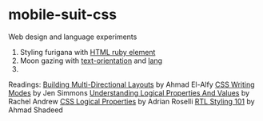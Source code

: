 # mobile-suit-css
Web design and language experiments 

1. Styling furigana with [HTML ruby element](https://developer.mozilla.org/en-US/docs/Web/HTML/Element/ruby)
2. Moon gazing with [text-orientation](https://developer.mozilla.org/en-US/docs/Web/CSS/text-orientation) and [lang](https://developer.mozilla.org/en-US/docs/Web/HTML/Global_attributes/lang)
3. 

Readings:
[Building Multi-Directional Layouts](https://css-tricks.com/building-multi-directional-layouts/) by Ahmad El-Alfy
[CSS Writing Modes](https://24ways.org/2016/css-writing-modes/) by Jen Simmons
[Understanding Logical Properties And Values](https://www.smashingmagazine.com/2018/03/understanding-logical-properties-values/) by Rachel Andrew
[CSS Logical Properties](https://adrianroselli.com/2019/11/css-logical-properties.html) by Adrian Roselli
[RTL Styling 101](https://www.rtlstyling.com/posts/rtl-styling/) by Ahmad Shadeed
